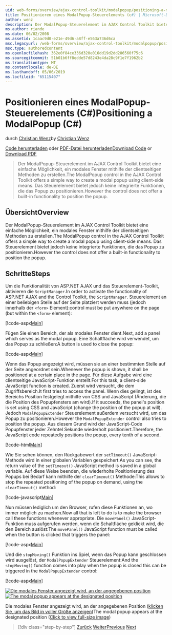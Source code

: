 ```yaml
---
uid: web-forms/overview/ajax-control-toolkit/modalpopup/positioning-a-modalpopup-cs
title: Positionieren eines ModalPopup-Steuerelements (c#) | Microsoft-Dokumentation
author: wenz
description: Der ModalPopup-Steuerelement im AJAX Control Toolkit bietet eine einfache Möglichkeit, ein modales Fenster mithilfe der clientseitigen Methoden zu erstellen. Das Steuerelement jedoch keine bietet ein...
ms.author: riande
ms.date: 06/02/2008
ms.assetid: 1caac9d0-e21e-49d6-a8ff-e563a736d6ca
msc.legacyurl: /web-forms/overview/ajax-control-toolkit/modalpopup/positioning-a-modalpopup-cs
msc.type: authoredcontent
ms.openlocfilehash: 362e0f84ce336d320e016dd19d2dd286560f75c6
ms.sourcegitcommit: 51b01b6ff8edde57d8243e4da28c9f1e7f1962b2
ms.translationtype: MT
ms.contentlocale: de-DE
ms.lasthandoff: 05/06/2019
ms.locfileid: "65115407"
---
```

# <a name="positioning-a-modalpopup-c"></a><span data-ttu-id="ee4e6-104">Positionieren eines ModalPopup-Steuerelements (C#)</span><span class="sxs-lookup"><span data-stu-id="ee4e6-104">Positioning a ModalPopup (C#)</span></span>

<span data-ttu-id="ee4e6-105">durch [Christian Wenz](https://github.com/wenz)</span><span class="sxs-lookup"><span data-stu-id="ee4e6-105">by [Christian Wenz](https://github.com/wenz)</span></span>

<span data-ttu-id="ee4e6-106">[Code herunterladen](http://download.microsoft.com/download/2/4/0/24052038-f942-4336-905b-b60ae56f0dd5/ModalPopup4.cs.zip) oder [PDF-Datei herunterladen](http://download.microsoft.com/download/b/6/a/b6ae89ee-df69-4c87-9bfb-ad1eb2b23373/modalpopup4CS.pdf)</span><span class="sxs-lookup"><span data-stu-id="ee4e6-106">[Download Code](http://download.microsoft.com/download/2/4/0/24052038-f942-4336-905b-b60ae56f0dd5/ModalPopup4.cs.zip) or [Download PDF](http://download.microsoft.com/download/b/6/a/b6ae89ee-df69-4c87-9bfb-ad1eb2b23373/modalpopup4CS.pdf)</span></span>

> <span data-ttu-id="ee4e6-107">Der ModalPopup-Steuerelement im AJAX Control Toolkit bietet eine einfache Möglichkeit, ein modales Fenster mithilfe der clientseitigen Methoden zu erstellen.</span><span class="sxs-lookup"><span data-stu-id="ee4e6-107">The ModalPopup control in the AJAX Control Toolkit offers a simple way to create a modal popup using client-side means.</span></span> <span data-ttu-id="ee4e6-108">Das Steuerelement bietet jedoch keine integrierte Funktionen, die das Popup zu positionieren.</span><span class="sxs-lookup"><span data-stu-id="ee4e6-108">However the control does not offer a built-in functionality to position the popup.</span></span>

## <a name="overview"></a><span data-ttu-id="ee4e6-109">Übersicht</span><span class="sxs-lookup"><span data-stu-id="ee4e6-109">Overview</span></span>

<span data-ttu-id="ee4e6-110">Der ModalPopup-Steuerelement im AJAX Control Toolkit bietet eine einfache Möglichkeit, ein modales Fenster mithilfe der clientseitigen Methoden zu erstellen.</span><span class="sxs-lookup"><span data-stu-id="ee4e6-110">The ModalPopup control in the AJAX Control Toolkit offers a simple way to create a modal popup using client-side means.</span></span> <span data-ttu-id="ee4e6-111">Das Steuerelement bietet jedoch keine integrierte Funktionen, die das Popup zu positionieren.</span><span class="sxs-lookup"><span data-stu-id="ee4e6-111">However the control does not offer a built-in functionality to position the popup.</span></span>

## <a name="steps"></a><span data-ttu-id="ee4e6-112">Schritte</span><span class="sxs-lookup"><span data-stu-id="ee4e6-112">Steps</span></span>

<span data-ttu-id="ee4e6-113">Um die Funktionalität von ASP.NET AJAX und das Steuerelement-Toolkit, aktivieren die `ScriptManager`.</span><span class="sxs-lookup"><span data-stu-id="ee4e6-113">In order to activate the functionality of ASP.NET AJAX and the Control Toolkit, the `ScriptManager`.</span></span> <span data-ttu-id="ee4e6-114">Steuerelement an einer beliebigen Stelle auf der Seite platziert werden muss (jedoch innerhalb der `<form>` Element):</span><span class="sxs-lookup"><span data-stu-id="ee4e6-114">control must be put anywhere on the page (but within the `<form>` element):</span></span>

[!code-aspx[Main](positioning-a-modalpopup-cs/samples/sample1.aspx)]

<span data-ttu-id="ee4e6-115">Fügen Sie einen Bereich, der als modales Fenster dient.</span><span class="sxs-lookup"><span data-stu-id="ee4e6-115">Next, add a panel which serves as the modal popup.</span></span> <span data-ttu-id="ee4e6-116">Eine Schaltfläche wird verwendet, um das Popup zu schließen:</span><span class="sxs-lookup"><span data-stu-id="ee4e6-116">A button is used to close the popup:</span></span>

[!code-aspx[Main](positioning-a-modalpopup-cs/samples/sample2.aspx)]

<span data-ttu-id="ee4e6-117">Wenn das Popup angezeigt wird, müssen sie an einer bestimmten Stelle auf der Seite angeordnet sein.</span><span class="sxs-lookup"><span data-stu-id="ee4e6-117">Whenever the popup is shown, it shall be positioned at a certain place in the page.</span></span> <span data-ttu-id="ee4e6-118">Für diese Aufgabe wird eine clientseitige JavaScript-Funktion erstellt.</span><span class="sxs-lookup"><span data-stu-id="ee4e6-118">For this task, a client-side JavaScript function is created.</span></span> <span data-ttu-id="ee4e6-119">Zuerst wird versucht, die dem Zugriffsbereich.</span><span class="sxs-lookup"><span data-stu-id="ee4e6-119">It first tries to access the panel.</span></span> <span data-ttu-id="ee4e6-120">Wenn dies gelingt, ist des Bereichs Position festgelegt mithilfe von CSS und JavaScript (Änderung, die die Position des Popupfensters am wird).</span><span class="sxs-lookup"><span data-stu-id="ee4e6-120">If it succeeds, the panel's position is set using CSS and JavaScript (change the position of the popup at will).</span></span> <span data-ttu-id="ee4e6-121">Jedoch `ModalPopupExtender` Steuerelement außerdem versucht wird, um das Popup zu positionieren.</span><span class="sxs-lookup"><span data-stu-id="ee4e6-121">However the `ModalPopupExtender` control also tries to position the popup.</span></span> <span data-ttu-id="ee4e6-122">Aus diesem Grund wird der JavaScript-Code Popupfenster jeder Zehntel Sekunde wiederholt positioniert.</span><span class="sxs-lookup"><span data-stu-id="ee4e6-122">Therefore, the JavaScript code repeatedly positions the popup, every tenth of a second.</span></span>

[!code-html[Main](positioning-a-modalpopup-cs/samples/sample3.html)]

<span data-ttu-id="ee4e6-123">Wie Sie sehen können, den Rückgabewert der `setTimeout()` JavaScript-Methode wird in einer globalen Variablen gespeichert.</span><span class="sxs-lookup"><span data-stu-id="ee4e6-123">As you can see, the return value of the `setTimeout()` JavaScript method is saved in a global variable.</span></span> <span data-ttu-id="ee4e6-124">Auf diese Weise beenden, die wiederholte Positionierung des Popups bei Bedarf kann mithilfe der `clearTimeout()` Methode:</span><span class="sxs-lookup"><span data-stu-id="ee4e6-124">This allows to stop the repeated positioning of the popup on demand, using the `clearTimeout()` method:</span></span>

[!code-javascript[Main](positioning-a-modalpopup-cs/samples/sample4.js)]

<span data-ttu-id="ee4e6-125">Nun müssen lediglich um den Browser, rufen diese Funktionen an, wo immer möglich zu machen.</span><span class="sxs-lookup"><span data-stu-id="ee4e6-125">Now all that is left to do is to make the browser call these functions whenever appropriate.</span></span> <span data-ttu-id="ee4e6-126">Die `movePanel()` JavaScript-Funktion muss aufgerufen werden, wenn die Schaltfläche geklickt wird, die den Bereich auslöst:</span><span class="sxs-lookup"><span data-stu-id="ee4e6-126">The `movePanel()` JavaScript function must be called when the button is clicked that triggers the panel:</span></span>

[!code-aspx[Main](positioning-a-modalpopup-cs/samples/sample5.aspx)]

<span data-ttu-id="ee4e6-127">Und die `stopMoving()` Funktion ins Spiel, wenn das Popup kann geschlossen wird ausgelöst, der `ModalPopupExtender` Steuerelement:</span><span class="sxs-lookup"><span data-stu-id="ee4e6-127">And the `stopMoving()` function comes into play when the popup is closed this can be triggered in the `ModalPopupExtender` control:</span></span>

[!code-aspx[Main](positioning-a-modalpopup-cs/samples/sample6.aspx)]

<span data-ttu-id="ee4e6-128">[![Die modales Fenster angezeigt wird, an der angegebenen position](positioning-a-modalpopup-cs/_static/image2.png)](positioning-a-modalpopup-cs/_static/image1.png)</span><span class="sxs-lookup"><span data-stu-id="ee4e6-128">[![The modal popup appears at the designated position](positioning-a-modalpopup-cs/_static/image2.png)](positioning-a-modalpopup-cs/_static/image1.png)</span></span>

<span data-ttu-id="ee4e6-129">Die modales Fenster angezeigt wird, an der angegebenen Position ([klicken Sie, um das Bild in voller Größe anzeigen](positioning-a-modalpopup-cs/_static/image3.png))</span><span class="sxs-lookup"><span data-stu-id="ee4e6-129">The modal popup appears at the designated position ([Click to view full-size image](positioning-a-modalpopup-cs/_static/image3.png))</span></span>

> [!div class="step-by-step"]
> <span data-ttu-id="ee4e6-130">[Zurück](handling-postbacks-from-a-modalpopup-cs.md)
> [Weiter](launching-a-modal-popup-window-from-server-code-vb.md)</span><span class="sxs-lookup"><span data-stu-id="ee4e6-130">[Previous](handling-postbacks-from-a-modalpopup-cs.md)
[Next](launching-a-modal-popup-window-from-server-code-vb.md)</span></span>
